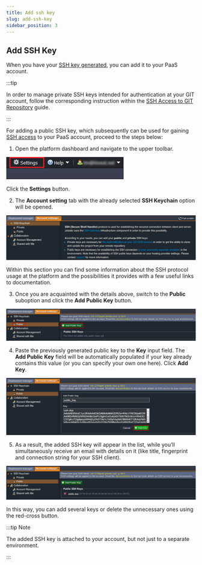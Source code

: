 ```yaml
---
title: Add ssh key
slug: add-ssh-key
sidebar_position: 3
---
```


## Add SSH Key

When you have your [SSH key generated](http://localhost:3000/docs/deployment-tools/ssh/generate-ssh-key), you can add it to your PaaS account.

:::tip

In order to manage private SSH keys intended for authentication at your GIT account, follow the corresponding instruction within the [SSH Access to GIT Repository](/docs/deployment/ssh-access-to-git-repository) guide.

:::

For adding a public SSH key, which subsequently can be used for gaining [SSH access](http://localhost:3000/docs/deployment-tools/ssh/ssh-access/overview) to your PaaS account, proceed to the steps below:

1. Open the platform dashboard and navigate to the upper toolbar.

<div style={{
    display:'flex',
    justifyContent: 'center',
    margin: '0 0 1rem 0'
}}>

![Locale Dropdown](./img/AddSSHKey/5fe565698fc97a20f4c60d3918356107settings-button.png)

</div>

Click the **Settings** button.

2. The **Account setting** tab with the already selected **SSH Keychain** option will be opened.

<div style={{
    display:'flex',
    justifyContent: 'center',
    margin: '0 0 1rem 0'
}}>

![Locale Dropdown](./img/AddSSHKey/ssh-keychain.png)

</div>

Within this section you can find some information about the SSH protocol usage at the platform and the possibilities it provides with a few useful links to documentation.

3. Once you are acquainted with the details above, switch to the **Public** suboption and click the **Add Public Key** button.

<div style={{
    display:'flex',
    justifyContent: 'center',
    margin: '0 0 1rem 0'
}}>

![Locale Dropdown](./img/AddSSHKey/public.png)

</div>

4. Paste the previously generated public key to the **Key** input field. The **Add Public Key** field will be automatically populated if your key already contains this value (or you can specify your own one here). Click **Add Key**.

<div style={{
    display:'flex',
    justifyContent: 'center',
    margin: '0 0 1rem 0'
}}>

![Locale Dropdown](./img/AddSSHKey/add-key.png)

</div>

5. As a result, the added SSH key will appear in the list, while you’ll simultaneously receive an email with details on it (like title, fingerprint and connection string for your SSH client).

<div style={{
    display:'flex',
    justifyContent: 'center',
    margin: '0 0 1rem 0'
}}>

![Locale Dropdown](./img/AddSSHKey/public-key-list.png)

</div>

In this way, you can add several keys or delete the unnecessary ones using the red-cross button.

:::tip Note

The added SSH key is attached to your account, but not just to a separate environment.

:::

